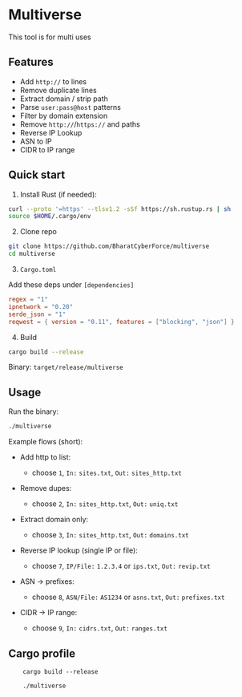 # Multiverse
This tool is for multi uses

## Features

* Add `http://` to lines
* Remove duplicate lines
* Extract domain / strip path
* Parse `user:pass@host` patterns 
* Filter by domain extension 
* Remove `http://`/`https://` and paths
* Reverse IP Lookup
* ASN to IP
* CIDR to IP range 

## Quick start

1. Install Rust (if needed):

```bash
curl --proto '=https' --tlsv1.2 -sSf https://sh.rustup.rs | sh
source $HOME/.cargo/env
```

2. Clone repo

```bash
git clone https://github.com/BharatCyberForce/multiverse
cd multiverse
```

3. `Cargo.toml`

Add these deps under `[dependencies]`

```toml
regex = "1"
ipnetwork = "0.20"
serde_json = "1"
reqwest = { version = "0.11", features = ["blocking", "json"] }
```

4. Build

```bash
cargo build --release
```

Binary: `target/release/multiverse`

## Usage

Run the binary:

```bash
./multiverse
```

Example flows (short):

* Add http to list:

  * choose `1`, `In:` `sites.txt`, `Out:` `sites_http.txt`

* Remove dupes:

  * choose `2`, `In:` `sites_http.txt`, `Out:` `uniq.txt`

* Extract domain only:

  * choose `3`, `In:` `sites_http.txt`, `Out:` `domains.txt`

* Reverse IP lookup (single IP or file):

  * choose `7`, `IP/File:` `1.2.3.4` or `ips.txt`, `Out:` `revip.txt`

* ASN -> prefixes:

  * choose `8`, `ASN/File:` `AS1234` or `asns.txt`, `Out:` `prefixes.txt`

* CIDR -> IP range:

  * choose `9`, `In:` `cidrs.txt`, `Out:` `ranges.txt`


## Cargo profile

```
	cargo build --release

	./multiverse
```
